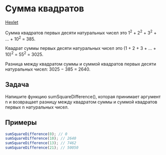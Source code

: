 # Сумма квадратов

[Hexlet](https://ru.hexlet.io/challenges/intro_to_programming_sum_square_difference_exercise)

Сумма квадратов первых десяти натуральных чисел это 1<sup>2</sup> + 2<sup>2</sup> + 3<sup>2</sup> + ... + 10<sup>2</sup> = 385.

Квадрат суммы первых десяти натуральных чисел это (1 + 2 + 3 + ... + 10)<sup>2</sup> = 55<sup>2</sup> = 3025.

Разница между квадратом суммы и суммой квадратов первых десяти натуральных чисел: 3025 − 385 = 2640.

## Задача

Напишите функцию sumSquareDifference(), которая принимает аргумент n и возвращает разницу между квадратом суммы и суммой квадратов первых n натуральных чисел.

## Примеры

```js
sumSquareDifference(0); // 0
sumSquareDifference(10); // 2640
sumSquareDifference(13); // 7462
sumSquareDifference(21); // 50050
```